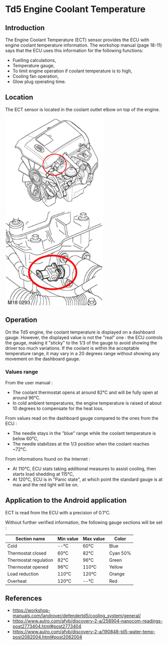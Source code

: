 # Td5 Engine Coolant Temperature

## Introduction

The Engine Coolant Temperature (ECT) sensor provides the ECU with engine coolant temperature information.
The workshop manual (page 18-11) says that the ECU uses this information for the following functions:

+ Fuelling calculations,
+ Temperature gauge,
+ To limit engine operation if coolant temperature is to high,
+ Cooling fan operation,
+ Glow plug operating time.


## Location

The ECT sensor is located in the coolant outlet elbow on top of the engine.

<img src="./img/engine_td5_sensor_ect_location_general.png" alt="ECT sensor location overview" height="300"/><img src="./img/engine_td5_sensor_ect_location_precise.bmp" alt="ECT sensor location detail" height="300"/>


## Operation

On the Td5 engine, the coolant temperature is displayed on a dashboard gauge.
However, the displayed value is not the "real" one : the ECU controls the gauge,
making it "sticky" to the 1/3 of the gauge to avoid showing the driver too much variations.
If the coolant is within the acceptable temperature range, it may vary in a 20 degrees range
without showing any movement on the dashboard gauge.

### Values range

From the user manual :

+ The coolant thermostat opens at around 82°C and will be fully open at around 96°C.
+ In cold ambient temperatures, the engine temperature is raised of about 10 degrees to compensate for the heat loss.

From values read on the dashboard gauge compared to the ones from the ECU :

+ The needle stays in the "blue" range while the coolant temperature is below 60°C,
+ The needle stabilizes at the 1/3 position when the coolant reaches ~72°C.

From informations found on the Internet :

+ At 110°C, ECU stats taking additional measures to assist cooling, then starts load shedding at 115°C,
+ At 120°C, ECU is in "Panic state", at which point the standard gauge is at max and the red light will be on.


## Application to the Android application

ECT is read from the ECU with a precision of 0.1°C.

Without further verified information, the following gauge sections will be set :

| Section name		| Min value	| Max value	| Color		|
|---            	|            ---|            ---|           --- |
| Cold 			| --°C 		| 60°C 		| Blue 		|
| Thermostat closed	| 60°C		| 82°C 		| Cyan 50%	|
| Thermostat regulation	| 82°C 		| 96°C 		| Green		|
| Thermostat opened	| 96°C 		| 110°C		| Yellow	|
| Load reduction	| 110°C		| 120°C 	| Orange	|
| Overheat		| 120°C		| --°C 		| Red		|


## References

+ https://workshop-manuals.com/landrover/defendertd5/cooling_system/general/
+ https://www.aulro.com/afvb/discovery-2-a/258904-nanocom-readings-post2773404.html#post2773404
+ https://www.aulro.com/afvb/discovery-2-a/190848-td5-water-temp-post2082004.html#post2082004